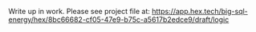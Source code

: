 Write up in work. Please see project file at: https://app.hex.tech/big-sql-energy/hex/8bc66682-cf05-47e9-b75c-a5617b2edce9/draft/logic 
